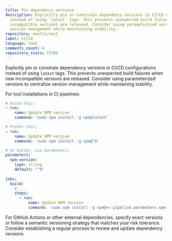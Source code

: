 ```yaml
---
title: Pin dependency versions
description: Explicitly pin or constrain dependency versions in CI/CD configurations
  instead of using `latest` tags. This prevents unexpected build failures when new
  incompatible versions are released. Consider using parameterized versions to centralize
  version management while maintaining stability.
repository: nestjs/nest
label: CI/CD
language: Yaml
comments_count: 4
repository_stars: 71766
---
```


Explicitly pin or constrain dependency versions in CI/CD configurations instead of using `latest` tags. This prevents unexpected build failures when new incompatible versions are released. Consider using parameterized versions to centralize version management while maintaining stability.

For tool installations in CI pipelines:
```yaml
# Avoid this:
- run:
    name: Update NPM version
    command: 'sudo npm install -g npm@latest'

# Prefer this:
- run:
    name: Update NPM version
    command: 'sudo npm install -g npm@^8'

# Or better, use parameters:
parameters:
  npm-version:
    type: string
    default: "^8"
  
jobs:
  build:
    # ...
    steps:
      - run:
          name: Update NPM version
          command: 'sudo npm install -g npm@<< pipeline.parameters.npm-version >>'
```

For GitHub Actions or other external dependencies, specify exact versions or follow a semantic versioning strategy that matches your risk tolerance. Consider establishing a regular process to review and update dependency versions.